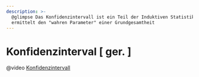 ```yaml
---
description: >-
  @glimpse Das Konfidenzintervall ist ein Teil der Induktiven Statistik und
  ermittelt den "wahren Parameter" einer Grundgesamtheit
---
```


# Konfidenzinterval \[ ger. ]

@video [Konfidenzintervall](https://studyflix.de/statistik/konfidenzintervall-1580)
